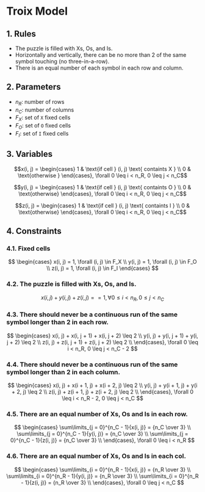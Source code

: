 # Troix Model

## 1. Rules
- The puzzle is filled with Xs, Os, and Is.
- Horizontally and vertically, there can be no more than 2 of the same symbol touching (no three-in-a-row).
- There is an equal number of each symbol in each row and column.


## 2. Parameters
- $n_R$: number of rows
- $n_C$: number of columns
- $F_X$: set of `X` fixed cells
- $F_O$: set of `O` fixed cells
- $F_I$: set of `I` fixed cells

## 3. Variables
$$x(i, j) = \begin{cases}
    1 & \text{if cell } (i, j) \text{ containts X } \\
    0 & \text{otherwise }
\end{cases}, \forall 0 \leq i < n_R, 0 \leq j < n_C$$

$$y(i, j) = \begin{cases}
    1 & \text{if cell } (i, j) \text{ containts O } \\
    0 & \text{otherwise}
\end{cases}, \forall 0 \leq i < n_R, 0 \leq j < n_C$$

$$z(i, j) = \begin{cases}
    1 & \text{if cell } (i, j) \text{ containts I } \\
    0 & \text{otherwise}
\end{cases}, \forall 0 \leq i < n_R, 0 \leq j < n_C$$

## 4. Constraints

### 4.1. Fixed cells
$$
\begin{cases}
    x(i, j) = 1, \forall (i, j) \in F_X \\
    y(i, j) = 1, \forall (i, j) \in F_O \\
    z(i, j) = 1, \forall (i, j) \in F_I
\end{cases}
$$
### 4.2. The puzzle is filled with Xs, Os, and Is.
$$x(i, j) + y(i, j) + z(i, j) == 1, \forall 0 \leq i < n_R, 0 \leq j < n_C$$

### 4.3. There should never be a continuous run of the same symbol longer than 2 in each row.
$$
\begin{cases}
    x(i, j) + x(i, j + 1) + x(i, j + 2) \leq 2 \\
    y(i, j) + y(i, j + 1) + y(i, j + 2) \leq 2 \\
    z(i, j) + z(i, j + 1) + z(i, j + 2) \leq 2 \\
\end{cases}, \forall 0 \leq i < n_R, 0 \leq j < n_C - 2
$$

### 4.4. There should never be a continuous run of the same symbol longer than 2 in each column.
$$
\begin{cases}
    x(i, j) + x(i + 1, j) + x(i + 2, j) \leq 2 \\
    y(i, j) + y(i + 1, j) + y(i + 2, j) \leq 2 \\
    z(i, j) + z(i + 1, j) + z(i + 2, j) \leq 2 \\
\end{cases}, \forall 0 \leq i < n_R - 2, 0 \leq j < n_C
$$

### 4.5. There are an equal number of Xs, Os and Is in each row.
$$
\begin{cases}
    \sum\limits_{j = 0}^{n_C - 1}{x(i, j)} = {n_C \over 3} \\
    \sum\limits_{j = 0}^{n_C - 1}{y(i, j)} = {n_C \over 3} \\
    \sum\limits_{j = 0}^{n_C - 1}{z(i, j)} = {n_C \over 3} \\
\end{cases}, \forall 0 \leq i < n_R
$$

### 4.6. There are an equal number of Xs, Os and Is in each col.
$$
\begin{cases}
    \sum\limits_{i = 0}^{n_R - 1}{x(i, j)} = {n_R \over 3} \\
    \sum\limits_{i = 0}^{n_R - 1}{y(i, j)} = {n_R \over 3} \\
    \sum\limits_{i = 0}^{n_R - 1}{z(i, j)} = {n_R \over 3} \\
\end{cases}, \forall 0 \leq j < n_C
$$

